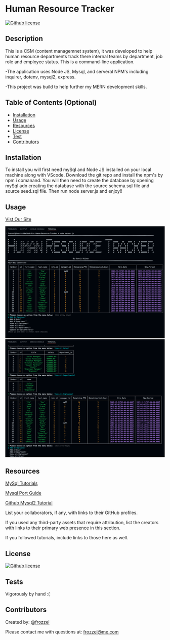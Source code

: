  # Human Resource Tracker
 
 [![Github license](https://img.shields.io/badge/License-MIT-yellow.svg)](https://opensource.org/licenses/MIT)

  ## Description
  This is a CSM (content managemnet system), it was developed to help human resource departments track there internal teams by department, job role and employee status. This is a command-line application.

  -The application uses Node JS, Mysql, and serveral NPM's including inquirer, dotenv, mysql2, express. 

  -This project was build to help further my MERN development skills.


  
  ## Table of Contents (Optional)
  
  - [Installation](#installation)
  - [Usage](#usage)
  - [Resources](#resources)
  - [License](#license)
  - [Test](#tests)
  - [Contributors](#contributors)
  
  ## Installation
  To install you will first need mySql and Node JS installed on your local machine along with VScode. Download the git repo and  install the npm's by npm i comanand. You will then need to create the database by opening mySql adn creating the database with the source  schema.sql file  and source seed.sql file. Then run node server.js and enjoy!!
  
  ## Usage
  [Vist Our Site](https://github.com/frozzel/Human-Resource-Tracker)
  
  
![Screen Shots](./images/Screen%20Shot%202022-10-18%20at%209.23.58%20PM.png )
![Screen Shots2](./images/Screen%20Shot%202022-10-18%20at%209.25.34%20PM.png)

  ## Resources

  [MySql Tutorials](https://www.mysqltutorial.org/mysql-date/)

  [Mysql Port Guide](https://dev.mysql.com/blog-archive/mysql-guide-to-ports/)

  [Github Mysql2 Tutorial](https://github.com/sidorares/node-mysql2#using-prepared-statements)
  
  List your collaborators, if any, with links to their GitHub profiles.

  If you used any third-party assets that require attribution, list the creators with links to their primary web presence in this section.

  If you followed tutorials, include links to those here as well. 
  
  ## License
  
  [![Github license](https://img.shields.io/badge/License-MIT-yellow.svg)](https://opensource.org/licenses/MIT)
  
  ## Tests

  Vigorously by hand :(
  
  ## Contributors 

  Created by: [@frozzel](https://github.com/frozzel)
  
  Please contact me with questions at: frozzel@me.com
